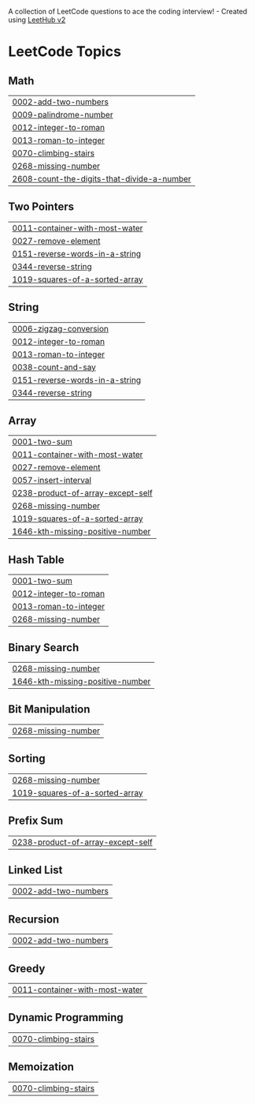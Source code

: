 A collection of LeetCode questions to ace the coding interview! - Created using [LeetHub v2](https://github.com/arunbhardwaj/LeetHub-2.0)
<!---LeetCode Topics Start-->
# LeetCode Topics
## Math
|  |
| ------- |
| [0002-add-two-numbers](https://github.com/GudikandulaLakshmiPrasanna/Leetcode/tree/master/0002-add-two-numbers) |
| [0009-palindrome-number](https://github.com/GudikandulaLakshmiPrasanna/Leetcode/tree/master/0009-palindrome-number) |
| [0012-integer-to-roman](https://github.com/GudikandulaLakshmiPrasanna/Leetcode/tree/master/0012-integer-to-roman) |
| [0013-roman-to-integer](https://github.com/GudikandulaLakshmiPrasanna/Leetcode/tree/master/0013-roman-to-integer) |
| [0070-climbing-stairs](https://github.com/GudikandulaLakshmiPrasanna/Leetcode/tree/master/0070-climbing-stairs) |
| [0268-missing-number](https://github.com/GudikandulaLakshmiPrasanna/Leetcode/tree/master/0268-missing-number) |
| [2608-count-the-digits-that-divide-a-number](https://github.com/GudikandulaLakshmiPrasanna/Leetcode/tree/master/2608-count-the-digits-that-divide-a-number) |
## Two Pointers
|  |
| ------- |
| [0011-container-with-most-water](https://github.com/GudikandulaLakshmiPrasanna/Leetcode/tree/master/0011-container-with-most-water) |
| [0027-remove-element](https://github.com/GudikandulaLakshmiPrasanna/Leetcode/tree/master/0027-remove-element) |
| [0151-reverse-words-in-a-string](https://github.com/GudikandulaLakshmiPrasanna/Leetcode/tree/master/0151-reverse-words-in-a-string) |
| [0344-reverse-string](https://github.com/GudikandulaLakshmiPrasanna/Leetcode/tree/master/0344-reverse-string) |
| [1019-squares-of-a-sorted-array](https://github.com/GudikandulaLakshmiPrasanna/Leetcode/tree/master/1019-squares-of-a-sorted-array) |
## String
|  |
| ------- |
| [0006-zigzag-conversion](https://github.com/GudikandulaLakshmiPrasanna/Leetcode/tree/master/0006-zigzag-conversion) |
| [0012-integer-to-roman](https://github.com/GudikandulaLakshmiPrasanna/Leetcode/tree/master/0012-integer-to-roman) |
| [0013-roman-to-integer](https://github.com/GudikandulaLakshmiPrasanna/Leetcode/tree/master/0013-roman-to-integer) |
| [0038-count-and-say](https://github.com/GudikandulaLakshmiPrasanna/Leetcode/tree/master/0038-count-and-say) |
| [0151-reverse-words-in-a-string](https://github.com/GudikandulaLakshmiPrasanna/Leetcode/tree/master/0151-reverse-words-in-a-string) |
| [0344-reverse-string](https://github.com/GudikandulaLakshmiPrasanna/Leetcode/tree/master/0344-reverse-string) |
## Array
|  |
| ------- |
| [0001-two-sum](https://github.com/GudikandulaLakshmiPrasanna/Leetcode/tree/master/0001-two-sum) |
| [0011-container-with-most-water](https://github.com/GudikandulaLakshmiPrasanna/Leetcode/tree/master/0011-container-with-most-water) |
| [0027-remove-element](https://github.com/GudikandulaLakshmiPrasanna/Leetcode/tree/master/0027-remove-element) |
| [0057-insert-interval](https://github.com/GudikandulaLakshmiPrasanna/Leetcode/tree/master/0057-insert-interval) |
| [0238-product-of-array-except-self](https://github.com/GudikandulaLakshmiPrasanna/Leetcode/tree/master/0238-product-of-array-except-self) |
| [0268-missing-number](https://github.com/GudikandulaLakshmiPrasanna/Leetcode/tree/master/0268-missing-number) |
| [1019-squares-of-a-sorted-array](https://github.com/GudikandulaLakshmiPrasanna/Leetcode/tree/master/1019-squares-of-a-sorted-array) |
| [1646-kth-missing-positive-number](https://github.com/GudikandulaLakshmiPrasanna/Leetcode/tree/master/1646-kth-missing-positive-number) |
## Hash Table
|  |
| ------- |
| [0001-two-sum](https://github.com/GudikandulaLakshmiPrasanna/Leetcode/tree/master/0001-two-sum) |
| [0012-integer-to-roman](https://github.com/GudikandulaLakshmiPrasanna/Leetcode/tree/master/0012-integer-to-roman) |
| [0013-roman-to-integer](https://github.com/GudikandulaLakshmiPrasanna/Leetcode/tree/master/0013-roman-to-integer) |
| [0268-missing-number](https://github.com/GudikandulaLakshmiPrasanna/Leetcode/tree/master/0268-missing-number) |
## Binary Search
|  |
| ------- |
| [0268-missing-number](https://github.com/GudikandulaLakshmiPrasanna/Leetcode/tree/master/0268-missing-number) |
| [1646-kth-missing-positive-number](https://github.com/GudikandulaLakshmiPrasanna/Leetcode/tree/master/1646-kth-missing-positive-number) |
## Bit Manipulation
|  |
| ------- |
| [0268-missing-number](https://github.com/GudikandulaLakshmiPrasanna/Leetcode/tree/master/0268-missing-number) |
## Sorting
|  |
| ------- |
| [0268-missing-number](https://github.com/GudikandulaLakshmiPrasanna/Leetcode/tree/master/0268-missing-number) |
| [1019-squares-of-a-sorted-array](https://github.com/GudikandulaLakshmiPrasanna/Leetcode/tree/master/1019-squares-of-a-sorted-array) |
## Prefix Sum
|  |
| ------- |
| [0238-product-of-array-except-self](https://github.com/GudikandulaLakshmiPrasanna/Leetcode/tree/master/0238-product-of-array-except-self) |
## Linked List
|  |
| ------- |
| [0002-add-two-numbers](https://github.com/GudikandulaLakshmiPrasanna/Leetcode/tree/master/0002-add-two-numbers) |
## Recursion
|  |
| ------- |
| [0002-add-two-numbers](https://github.com/GudikandulaLakshmiPrasanna/Leetcode/tree/master/0002-add-two-numbers) |
## Greedy
|  |
| ------- |
| [0011-container-with-most-water](https://github.com/GudikandulaLakshmiPrasanna/Leetcode/tree/master/0011-container-with-most-water) |
## Dynamic Programming
|  |
| ------- |
| [0070-climbing-stairs](https://github.com/GudikandulaLakshmiPrasanna/Leetcode/tree/master/0070-climbing-stairs) |
## Memoization
|  |
| ------- |
| [0070-climbing-stairs](https://github.com/GudikandulaLakshmiPrasanna/Leetcode/tree/master/0070-climbing-stairs) |
<!---LeetCode Topics End-->